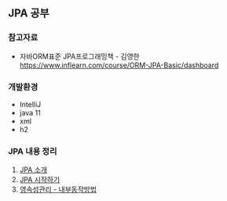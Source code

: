## JPA 공부

### 참고자료 
* 자바ORM표준 JPA프로그래밍책 - 김영한
https://www.inflearn.com/course/ORM-JPA-Basic/dashboard

### 개발환경
* IntelliJ
* java 11
* xml
* h2

### JPA 내용 정리
1. [JPA 소개](https://github.com/Kimginam97/Study_Jpa_Basic/blob/master/summary/1.JPA%EC%86%8C%EA%B0%9C.md)
2. [JPA 시작하기](https://github.com/Kimginam97/Study_Jpa_Basic/blob/master/summary/2.JPA%EC%8B%9C%EC%9E%91%ED%95%98%EA%B8%B0.md)
3. [영속성관리 - 내부동작방법](https://github.com/Kimginam97/Study_Jpa_Basic/blob/master/summary/3.%EC%98%81%EC%86%8D%EC%84%B1%EA%B4%80%EB%A6%AC%20-%20%EB%82%B4%EB%B6%80%EB%8F%99%EC%9E%91%EB%B0%A9%EC%8B%9D.md)






